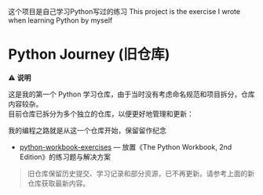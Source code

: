 这个项目是自己学习Python写过的练习
This project is the exercise I wrote when learning Python by myself

# Python Journey (旧仓库)

⚠️ **说明**  

这是我的第一个 Python 学习仓库，由于当时没有考虑命名规范和项目拆分，仓库内容较杂。  
目前仓库已拆分为多个独立的仓库，以便更好地管理和更新：

我的编程之路就是从这一个仓库开始，保留留作纪念

- [python-workbook-exercises]() — 放置《The Python Workbook, 2nd Edition》的练习题与解决方案  


> 旧仓库保留历史提交、学习记录和部分资源，已不再更新。请参考上面的新仓库获取最新内容。
